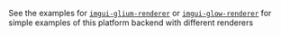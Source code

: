 See the examples for [`imgui-glium-renderer`][glium] or [`imgui-glow-renderer`][glow]
for simple examples of this platform backend with different renderers

[glium]: ../../imgui-glium-renderer/examples
[glow]: ../../imgui-glow-renderer/examples
